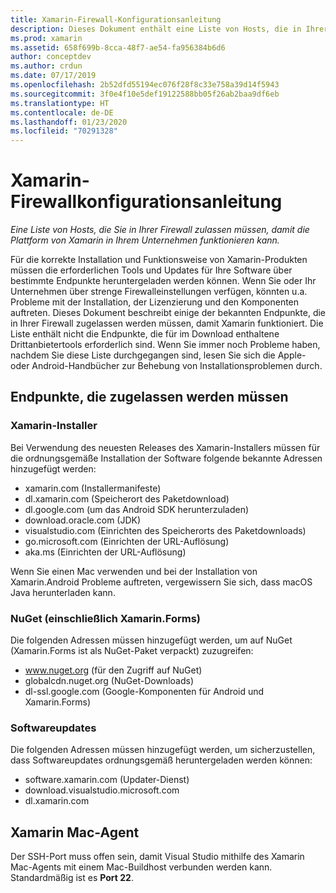 ```yaml
---
title: Xamarin-Firewall-Konfigurationsanleitung
description: Dieses Dokument enthält eine Liste von Hosts, die in Ihrer Firewall zugelassen werden müssen, damit Xamarin in einer Unternehmensumgebung arbeiten kann.
ms.prod: xamarin
ms.assetid: 658f699b-8cca-48f7-ae54-fa956384b6d6
author: conceptdev
ms.author: crdun
ms.date: 07/17/2019
ms.openlocfilehash: 2b52dfd55194ec076f28f8c33e758a39d14f5943
ms.sourcegitcommit: 3f0e4f10e5def19122588bb05f26ab2baa9df6eb
ms.translationtype: HT
ms.contentlocale: de-DE
ms.lasthandoff: 01/23/2020
ms.locfileid: "70291328"
---
```

# <a name="xamarin-firewall-configuration-instructions"></a>Xamarin-Firewallkonfigurationsanleitung

_Eine Liste von Hosts, die Sie in Ihrer Firewall zulassen müssen, damit die Plattform von Xamarin in Ihrem Unternehmen funktionieren kann._

Für die korrekte Installation und Funktionsweise von Xamarin-Produkten müssen die erforderlichen Tools und Updates für Ihre Software über bestimmte Endpunkte heruntergeladen werden können. Wenn Sie oder Ihr Unternehmen über strenge Firewalleinstellungen verfügen, könnten u.a. Probleme mit der Installation, der Lizenzierung und den Komponenten auftreten. Dieses Dokument beschreibt einige der bekannten Endpunkte, die in Ihrer Firewall zugelassen werden müssen, damit Xamarin funktioniert. Die Liste enthält nicht die Endpunkte, die für im Download enthaltene Drittanbietertools erforderlich sind. Wenn Sie immer noch Probleme haben, nachdem Sie diese Liste durchgegangen sind, lesen Sie sich die Apple- oder Android-Handbücher zur Behebung von Installationsproblemen durch.

## <a name="endpoints-to-allow"></a>Endpunkte, die zugelassen werden müssen

### <a name="xamarin-installer"></a>Xamarin-Installer

Bei Verwendung des neuesten Releases des Xamarin-Installers müssen für die ordnungsgemäße Installation der Software folgende bekannte Adressen hinzugefügt werden:

- xamarin.com (Installermanifeste)
- dl.xamarin.com (Speicherort des Paketdownload)
- dl.google.com (um das Android SDK herunterzuladen)
- download.oracle.com (JDK)
- visualstudio.com (Einrichten des Speicherorts des Paketdownloads)
- go.microsoft.com (Einrichten der URL-Auflösung)
- aka.ms (Einrichten der URL-Auflösung)

Wenn Sie einen Mac verwenden und bei der Installation von Xamarin.Android Probleme auftreten, vergewissern Sie sich, dass macOS Java herunterladen kann.

### <a name="nuget-including-xamarinforms"></a>NuGet (einschließlich Xamarin.Forms)

Die folgenden Adressen müssen hinzugefügt werden, um auf NuGet (Xamarin.Forms ist als NuGet-Paket verpackt) zuzugreifen:

- www.nuget.org (für den Zugriff auf NuGet)
- globalcdn.nuget.org (NuGet-Downloads)
- dl-ssl.google.com (Google-Komponenten für Android und Xamarin.Forms)

### <a name="software-updates"></a>Softwareupdates

Die folgenden Adressen müssen hinzugefügt werden, um sicherzustellen, dass Softwareupdates ordnungsgemäß heruntergeladen werden können:

- software.xamarin.com (Updater-Dienst)
- download.visualstudio.microsoft.com
- dl.xamarin.com

## <a name="xamarin-mac-agent"></a>Xamarin Mac-Agent

Der SSH-Port muss offen sein, damit Visual Studio mithilfe des Xamarin Mac-Agents mit einem Mac-Buildhost verbunden werden kann. Standardmäßig ist es **Port 22**.
